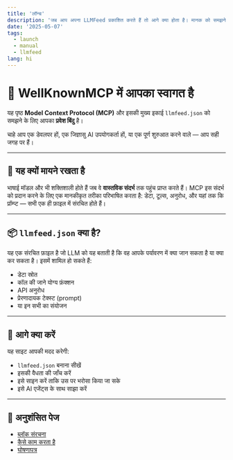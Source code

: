```yaml
---
title: 'लॉन्च'
description: 'जब आप अपना LLMFeed प्रकाशित करते हैं तो आगे क्या होता है। मानक को समझने और अपनी पहली शुरुआत करने में आपकी मदद करने के लिए एक सरल मार्गदर्शिका।'
date: '2025-05-07'
tags:
  - launch
  - manual
  - llmfeed
lang: hi
---
```


# 👋 WellKnownMCP में आपका स्वागत है

यह पृष्ठ **Model Context Protocol (MCP)** और इसकी मुख्य इकाई `llmfeed.json` को समझने के लिए आपका **प्रवेश बिंदु** है।

चाहे आप एक डेवलपर हों, एक जिज्ञासु AI उपयोगकर्ता हों, या एक पूर्ण शुरुआत करने वाले — आप सही जगह पर हैं।

---

## 🚀 यह क्यों मायने रखता है

भाषाई मॉडल और भी शक्तिशाली होते हैं जब वे **वास्तविक संदर्भ** तक पहुंच प्राप्त करते हैं। MCP इस संदर्भ को प्रदान करने के लिए एक मानकीकृत तरीका परिभाषित करता है: डेटा, टूल्स, अनुरोध, और यहां तक कि प्रॉम्प्ट — सभी एक ही फ़ाइल में संरचित होते हैं।

---

## 📦 `llmfeed.json` क्या है?

यह एक संरचित फ़ाइल है जो LLM को यह बताती है कि वह आपके पर्यावरण में क्या जान सकता है या क्या कर सकता है। इसमें शामिल हो सकते हैं:

- डेटा स्रोत
- कॉल की जाने योग्य फ़ंक्शन
- API अनुरोध
- प्रेरणादायक टेक्स्ट (prompt)
- या इन सभी का संयोजन

---

## 🧭 आगे क्या करें

यह साइट आपकी मदद करेगी:

- `llmfeed.json` बनाना सीखें
- इसकी वैधता की जाँच करें
- इसे साइन करें ताकि उस पर भरोसा किया जा सके
- इसे AI एजेंट्स के साथ साझा करें

---

## 🔗 अनुशंसित पेज

- [ब्लॉक संरचना](./llmfeed-block-structure)
- [कैसे काम करता है](./how-it-works)
- [घोषणापत्र](./manifesto)
